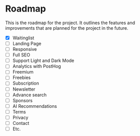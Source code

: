 # Roadmap

This is the roadmap for the project. It outlines the features and improvements that are planned for the project in the future.

- [x] Waitinglist
- [ ] Landing Page
- [ ] Responsive
- [ ] Full SEO
- [ ] Support Light and Dark Mode
- [ ] Analytics with PostHog
- [ ] Freemium
- [ ] Freebies
- [ ] Subscription
- [ ] Newsletter
- [ ] Advance search
- [ ] Sponsors
- [ ] AI Recommendations
- [ ] Terms
- [ ] Privacy
- [ ] Contact
- [ ] Etc.

